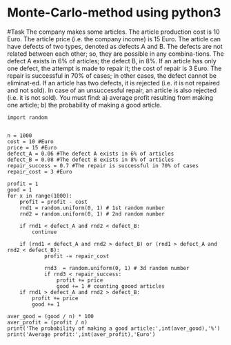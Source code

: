 # Monte-Carlo-method using python3
#Task
The company makes some articles. The article production cost is 10 Euro. The article price (i.e. the company income) is 15 Euro.
The article can have defects of two types, denoted as defects A and B. The defects are not related between each other; so, they are possible in any combina-tions. The defect A exists in 6% of articles; the defect B, in 8%. If an article has only one defect, the attempt is made to repair it; the cost of repair is 3 Euro. The repair is successful in 70% of cases; in other cases, the defect cannot be eliminat-ed. If an article has two defects, it is rejected (i.e. it is not repaired and not sold). In case of an unsuccessful repair, an article is also rejected (i.e. it is not sold).
You must find: 
a) average profit resulting from making one article; 
b) the probability of making a good article.

```
import random


n = 1000
cost = 10 #Euro
price = 15 #Euro
defect_A = 0.06 #The defect A exists in 6% of articles
defect_B = 0.08 #The defect B exists in 8% of articles
repair_success = 0.7 #The repair is successful in 70% of cases
repair_cost = 3 #Euro

profit = 1
good = 1
for x in range(1000):
    profit = profit - cost
    rnd1 = random.uniform(0, 1) # 1st random number
    rnd2 = random.uniform(0, 1) # 2nd random number

    if rnd1 < defect_A and rnd2 < defect_B:
        continue 

    if (rnd1 < defect_A and rnd2 > defect_B) or (rnd1 > defect_A and rnd2 < defect_B):
            profit -= repair_cost

            rnd3  = random.uniform(0, 1) # 3d random number
            if rnd3 < repair_success:
                profit += price
                good += 1 # counting goood articles
    if rnd1 > defect_A and rnd2 > defect_B:
        profit += price
        good += 1
    
aver_good = (good / n) * 100
aver_profit = (profit / n)
print('The probability of making a good article:',int(aver_good),'%')                
print('Average profit:',int(aver_profit),'Euro')        

```
